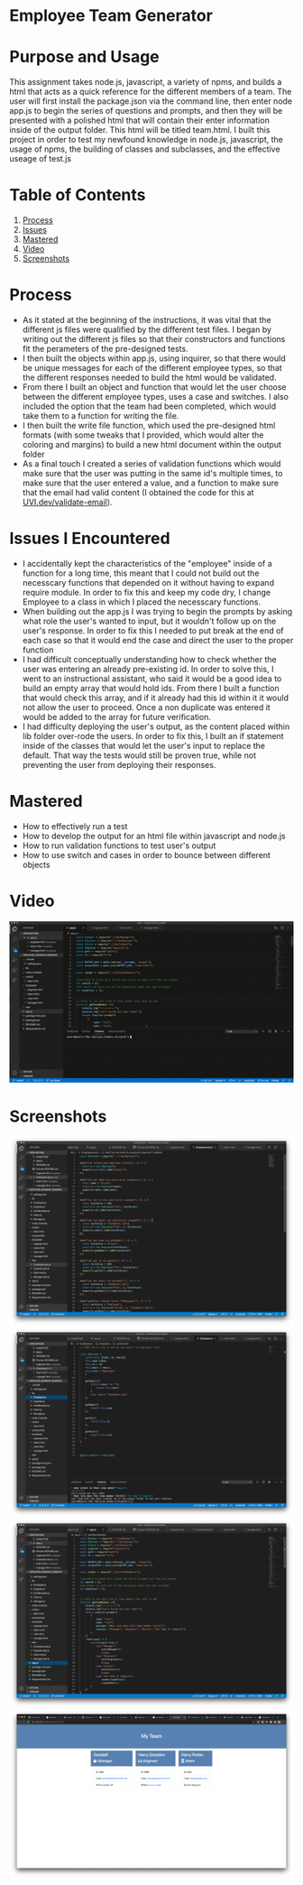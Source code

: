 # Employee Team Generator

# Purpose and Usage
This assignment takes node.js, javascript, a variety of npms, and builds a html that acts as a quick reference for the different members of a team. 
The user will first install the package.json via the command line, then enter node app.js to begin the series of questions and prompts, and then they will be presented with a polished html that will contain their enter information inside of the output folder. This html will be titled team.html.
I built this project in order to test my newfound knowledge in node.js,  javascript, the usage of npms, the building of classes and subclasses, and the effective useage of test.js



# Table of Contents
1. [Process](#Process)
2. [Issues](#Issues)
3. [Mastered](#Mastered)
4. [Video](#Video)
5. [Screenshots](#Screenshots)

# Process 
* As it stated at the beginning of the instructions, it was vital that the different js files were qualified by the different test files. I began by writing out the different js files so that their constructors and functions fit the perameters of the pre-designed tests.
* I then built the objects within app.js, using inquirer, so that there would be unique messages for each of the different employee types, so that the different responses needed to build the html would be validated.
* From there I built an object and function that would let the user choose between the different employee types, uses a case and switches. I also included the option that the team had been completed, which would take them to a function for writing the file. 
* I then built the write file function, which used the pre-designed html formats (with some tweaks that I provided, which would alter the coloring and margins) to build a new html document within the output folder
* As a final touch I created a series of validation functions which would make sure that the user was putting in the same id's multiple times, to make sure that the user entered a value, and a function to make sure that the email had valid content (I obtained the code for this at [UVI.dev/validate-email](https://ui.dev/validate-email-address-javascript/)).  

# Issues I Encountered 
* I accidentally kept the characteristics of the "employee" inside of a function for a long time, this meant that I could not build out the necesscary functions that depended on it without having to expand require module. In order to fix this and keep my code dry, I change Employee to a class in which I placed the necesscary functions. 
* When building out the app.js I was trying to begin the prompts by asking what role the user's wanted to input, but it wouldn't follow up on the user's response. In order to fix this I needed to put break at the end of each case so that it would end the case and direct the user to the proper function
* I had difficult conceptually understanding how to check whether the user was entering an already pre-existing id. In order to solve this, I went to an instructional assistant, who said it would be a good idea to build an empty array that would hold ids. From there I built a function that would check this array, and if it already had this id within it it would not allow the user to proceed. Once a non duplicate was entered it would be added to the array for future verification. 
* I had difficulty deploying the user's output, as the content placed within lib folder over-rode the users. In order to fix this, I built an if statement inside of the classes that would let the user's input to replace the default. That way the tests would still be proven true, while not preventing the user from deploying their responses.

# Mastered
* How to effectively run a test 
* How to develop the output for an html file within javascript and node.js
* How to run validation functions to test user's output
* How to use switch and cases in order to bounce between different objects

# Video 
![Video Gif of the Application](./screenshots/assign10.gif)

# Screenshots 
![Screenshot of the test.js](./screenshots/test.png)
![Screenshot of employee.js in lib folder](./screenshots/library.png)
![Screenshot of app.js](./screenshots/app.png)
![Screenshot of deployed website](./screenshots/deployed.png)
